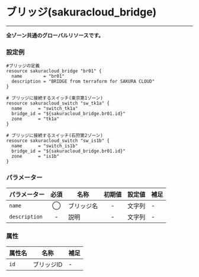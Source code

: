# ブリッジ(sakuracloud_bridge)

---

**全ゾーン共通のグローバルリソースです。**

### 設定例

```hcl
#ブリッジの定義
resource sakuracloud_bridge "br01" {
  name        = "br01"
  description = "BRIDGE from terraform for SAKURA CLOUD"
}

# ブリッジに接続するスイッチ(東京第1ゾーン)
resource sakuracloud_switch "sw_tk1a" {
  name      = "switch_tk1a"
  bridge_id = "${sakuracloud_bridge.br01.id}"
  zone      = "tk1a"
}

# ブリッジに接続するスイッチ(石狩第2ゾーン)
resource sakuracloud_switch "sw_is1b" {
  name      = "switch_is1b"
  bridge_id = "${sakuracloud_bridge.br01.id}"
  zone      = "is1b"
}
```

### パラメーター

|パラメーター         |必須  |名称                |初期値     |設定値                    |補足                                          |
|-------------------|:---:|--------------------|:--------:|------------------------|----------------------------------------------|
| `name`            | ◯   | ブリッジ名           | -        | 文字列                  | - |
| `description`     | -   | 説明  | - | 文字列 | - |

### 属性

|属性名                | 名称                    | 補足                                        |
|---------------------|------------------------|--------------------------------------------|
| `id`                | ブリッジID               | -                                          |
